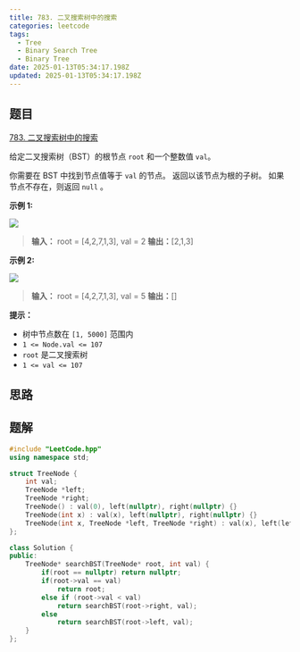 ```yaml
---
title: 783. 二叉搜索树中的搜索
categories: leetcode
tags: 
  - Tree
  - Binary Search Tree
  - Binary Tree
date: 2025-01-13T05:34:17.198Z
updated: 2025-01-13T05:34:17.198Z
---
```


<!--more-->

## 题目

[783. 二叉搜索树中的搜索](https://leetcode.cn/problems/search-in-a-binary-search-tree)

给定二叉搜索树（BST）的根节点 `root` 和一个整数值 `val`。

你需要在 BST 中找到节点值等于 `val` 的节点。 返回以该节点为根的子树。 如果节点不存在，则返回 `null` 。



**示例 1:**

![](https://assets.leetcode.com/uploads/2021/01/12/tree1.jpg)

> 
> 
> **输入：** root = [4,2,7,1,3], val = 2
> **输出：**[2,1,3]
> 

**示例 2:**

![](https://assets.leetcode.com/uploads/2021/01/12/tree2.jpg)

> 
> 
> **输入：** root = [4,2,7,1,3], val = 5
> **输出：**[]
> 



**提示：**

  * 树中节点数在 `[1, 5000]` 范围内
  * `1 <= Node.val <= 107`
  * `root` 是二叉搜索树
  * `1 <= val <= 107`



## 思路


## 题解

```cpp
#include "LeetCode.hpp"
using namespace std;

struct TreeNode {
    int val;
    TreeNode *left;
    TreeNode *right;
    TreeNode() : val(0), left(nullptr), right(nullptr) {}
    TreeNode(int x) : val(x), left(nullptr), right(nullptr) {}
    TreeNode(int x, TreeNode *left, TreeNode *right) : val(x), left(left), right(right) {}
};

class Solution {
public:
    TreeNode* searchBST(TreeNode* root, int val) {
        if(root == nullptr) return nullptr;
        if(root->val == val) 
            return root;
        else if (root->val < val)
            return searchBST(root->right, val);
        else
            return searchBST(root->left, val);
    }
};
```
